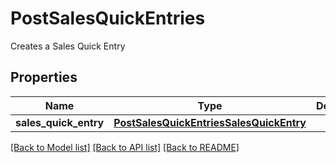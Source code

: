 # PostSalesQuickEntries

Creates a Sales Quick Entry
## Properties
Name | Type | Description | Notes
------------ | ------------- | ------------- | -------------
**sales_quick_entry** | [**PostSalesQuickEntriesSalesQuickEntry**](PostSalesQuickEntriesSalesQuickEntry.md) |  | 

[[Back to Model list]](../README.md#documentation-for-models) [[Back to API list]](../README.md#documentation-for-api-endpoints) [[Back to README]](../README.md)


